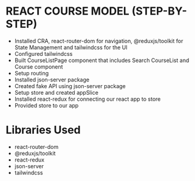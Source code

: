 # REACT COURSE MODEL (STEP-BY-STEP)

- Installed CRA, react-router-dom for navigation, @reduxjs/toolkit for State Management and tailwindcss for the UI
- Configured tailwindcss
- Built CourseListPage component that includes Search CourseList and Course component
- Setup routing
- Installed json-server package 
- Created fake API using json-server package
- Setup store and created appSlice
- Installed react-redux for connecting our react app to store
- Provided store to our app
<!-- REminder why @reduxjs/toolkit instead of redux -->

# Libraries Used

- react-router-dom
- @reduxjs/toolkit
- react-redux
- json-server
- tailwindcss